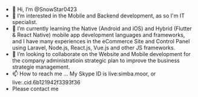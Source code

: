 - 👋 Hi, I’m @SnowStar0423
- 👀 I’m interested in the Mobile and Backend development, as so I'm IT specialist.
- 🌱 I’m currently learning the Native (Android and iOS) and Hybrid (Flutter & React Native) mobile app development languages and frameworks, and I have many experiences in the eCommerce Site and Control Panel using Laravel, Node.js, React.js, Vue.js and other JS frameworks.
- 💞️  I’m looking to collaborate on the Website and Mobile development for the company administratioin strategic plan to improve the business strategie management.
- 📫 How to reach me ... My Skype ID is live:simba.moor, or live:.cid.6b121942f3393f36
- Please contact me

<!---
SnowStar0423/SnowStar0423 is a ✨ special ✨ repository because its `README.md` (this file) appears on your GitHub profile.
You can click the Preview link to take a look at your changes.
--->
